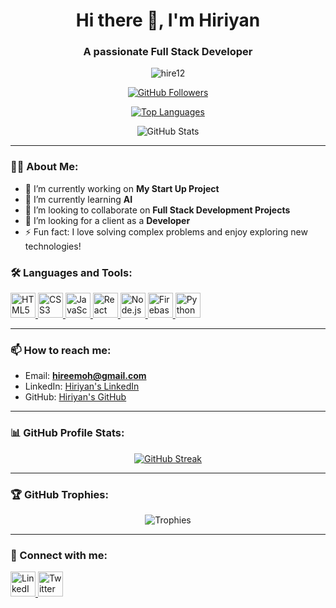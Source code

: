 <h1 align="center">Hi there 👋, I'm Hiriyan</h1>
<h3 align="center">A passionate Full Stack Developer</h3>

<p align="center">
  <img src="https://komarev.com/ghpvc/?username=hire12&label=Profile%20views&color=0e75b6&style=flat" alt="hire12" />
</p>

<p align="center">
  <a href="https://github.com/hire12" target="_blank">
    <img src="https://img.shields.io/github/followers/hire12?label=Follow&style=social" alt="GitHub Followers"/>
  </a>
</p>

<p align="center">
  <a href="https://github.com/hire12?tab=repositories">
    <img src="https://github-readme-stats.vercel.app/api/top-langs/?username=hire12&layout=compact&theme=radical" alt="Top Languages" />
  </a>
</p>

<p align="center">
  <img src="https://github-readme-stats.vercel.app/api?username=hire12&show_icons=true&theme=radical" alt="GitHub Stats" />
</p>

---

### 🙋‍♂️ About Me:
- 🔭 I’m currently working on **My Start Up Project**
- 🌱 I’m currently learning **AI**
- 👯 I’m looking to collaborate on **Full Stack Development Projects**
- 🤝 I’m looking for a client as a **Developer**
- ⚡ Fun fact: I love solving complex problems and enjoy exploring new technologies!

### 🛠️ Languages and Tools:
<p align="left"> 
  <a href="https://www.w3.org/html/" target="_blank"> <img src="https://cdn.jsdelivr.net/gh/devicons/devicon/icons/html5/html5-original.svg" alt="HTML5" width="40" height="40"/> </a>
  <a href="https://www.w3schools.com/css/" target="_blank"> <img src="https://cdn.jsdelivr.net/gh/devicons/devicon/icons/css3/css3-original.svg" alt="CSS3" width="40" height="40"/> </a>
  <a href="https://www.javascript.com/" target="_blank"> <img src="https://cdn.jsdelivr.net/gh/devicons/devicon/icons/javascript/javascript-original.svg" alt="JavaScript" width="40" height="40"/> </a>
  <a href="https://reactjs.org/" target="_blank"> <img src="https://cdn.jsdelivr.net/gh/devicons/devicon/icons/react/react-original.svg" alt="React" width="40" height="40"/> </a>
  <a href="https://nodejs.org/en/" target="_blank"> <img src="https://cdn.jsdelivr.net/gh/devicons/devicon/icons/nodejs/nodejs-original.svg" alt="Node.js" width="40" height="40"/> </a>
  <a href="https://firebase.google.com/" target="_blank"> <img src="https://cdn.jsdelivr.net/gh/devicons/devicon/icons/firebase/firebase-plain.svg" alt="Firebase" width="40" height="40"/> </a>
  <a href="https://www.python.org/" target="_blank"> <img src="https://cdn.jsdelivr.net/gh/devicons/devicon/icons/python/python-original.svg" alt="Python" width="40" height="40"/> </a>
</p>

---

### 📫 How to reach me:
- Email: **hireemoh@gmail.com**
- LinkedIn: [Hiriyan's LinkedIn](https://www.linkedin.com/in/hiriyan/)
- GitHub: [Hiriyan's GitHub](https://github.com/hire12)

---

### 📊 GitHub Profile Stats:
<p align="center">
  <a href="https://github.com/hire12">
    <img src="https://github-readme-streak-stats.herokuapp.com/?user=hire12&theme=radical&hide_border=true" alt="GitHub Streak" />
  </a>
</p>

---

### 🏆 GitHub Trophies:
<p align="center">
  <img src="https://github-profile-trophy.vercel.app/?username=hire12&theme=radical&no-bg=true&no-frame=true&row=1&column=7" alt="Trophies" />
</p>

---

### 🔗 Connect with me:
<p align="left">
  <a href="https://www.linkedin.com/in/hiriyan/" target="_blank"> <img src="https://cdn.jsdelivr.net/gh/devicons/devicon/icons/linkedin/linkedin-original.svg" alt="LinkedIn" width="40" height="40"/> </a>
  <a href="https://twitter.com/hiriyan" target="_blank"> <img src="https://cdn.jsdelivr.net/gh/devicons/devicon/icons/twitter/twitter-original.svg" alt="Twitter" width="40" height="40"/> </a>
</p>
